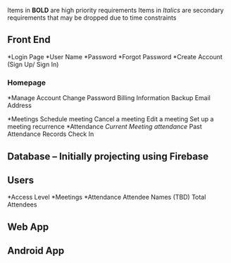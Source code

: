 Items in **BOLD** are high priority requirements
Items in *Italics* are secondary requirements that may be dropped due to time constraints

## Front End
*Login Page
*User Name
*Password
*Forgot Password 
*Create Account (Sign Up/ Sign In)
### Homepage
*Manage Account
    Change Password
    Billing Information
    Backup Email Address
		
*Meetings
    Schedule meeting
    Cancel a meeting
    Edit a meeting
    Set up a meeting recurrence
*Attendance
    _Current Meeting attendance_
    Past Attendance
    Records
    Check In
		
	
	
	
## Database – Initially projecting using Firebase
	
## Users
*Access Level
*Meetings
*Attendance
    Attendee Names (TBD)
    Total Attendees

		
	
## Web App
## Android App
